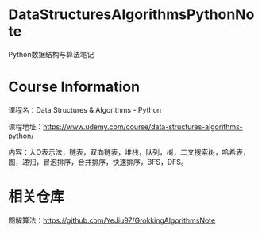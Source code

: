 # DataStructuresAlgorithmsPythonNote
Python数据结构与算法笔记

# Course Information

课程名：Data Structures & Algorithms - Python

课程地址：https://www.udemy.com/course/data-structures-algorithms-python/

内容：大O表示法，链表，双向链表，堆栈，队列，树，二叉搜索树，哈希表，图，递归，冒泡排序，合并排序，快速排序，BFS，DFS。

# 相关仓库

图解算法：https://github.com/YeJiu97/GrokkingAlgorithmsNote

